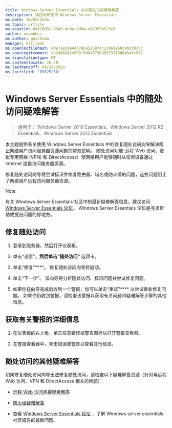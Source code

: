 ```yaml
---
title: Windows Server Essentials 中的随处访问疑难解答
description: 描述如何使用 Windows Server Essentials
ms.date: 10/03/2016
ms.topic: article
ms.assetid: 68f2b05c-09eb-4cba-8db4-a91353b513c6
author: nnamuhcs
ms.author: geschuma
manager: mtillman
ms.openlocfilehash: 4de71e30e4dd706a52587dc1c869960c9b83bc5c
ms.sourcegitcommit: db2d46842c68813d043738d6523f13d8454fc972
ms.translationtype: MT
ms.contentlocale: zh-CN
ms.lasthandoff: 09/10/2020
ms.locfileid: "89625236"
---
```

# <a name="troubleshoot-anywhere-access-in-windows-server-essentials"></a>Windows Server Essentials 中的随处访问疑难解答

>适用于： Windows Server 2016 Essentials、Windows Server 2012 R2 Essentials、Windows Server 2012 Essentials

本主题提供有关使用 Windows Server Essentials 中的修复随处访问向导解决阻止网络用户访问服务器资源问题的常规说明。 随处访问功能-远程 Web 访问、虚拟专用网络 (VPN) 和 DirectAccess）使网络用户能够随时从任何设备通过 Internet 连接访问服务器资源。

修复随处访问向导将尝试标识并修复路由器、域名或防火墙的问题，这些问题阻止了网络用户远程访问服务器资源。

> [!NOTE]
> 有关 Windows Server Essentials 社区中的最新疑难解答信息，建议访问 [Windows Server Essentials 论坛](/answers/topics/windows-server-essentials.html)。 Windows Server Essentials 论坛是寻求帮助或提出问题的好地方。

## <a name="to-repair-anywhere-access"></a>修复随处访问

1. 登录到服务器，然后打开仪表板。

2. 单击“设置”****，然后单击“随处访问”**** 选项卡。

3. 单击“修复”****。 修复随处访问向导将启动。

4. 单击“下一步”。  该向导将分析随处访问、标识问题并尝试修复问题。

5. 如果你在向导完成后收到一个警报，你可以单击“重试”**** 以尝试重新修复问题。 如果你仍收到警报，请检查该警报以获取有关问题和疑难解答步骤的其他信息。

## <a name="to-get-more-information-about-an-alert"></a>获取有关警报的详细信息

1. 在仪表板的右上角，单击任意错误或警告图标以打开警报查看器。

2. 在警报查看器中，单击错误或警告以查看其他信息。

## <a name="additional-troubleshooting-for-anywhere-access"></a>随处访问的其他疑难解答
 如果修复随处访问向导无法修复随处访问，请检查以下疑难解答资源（针对与远程 Web 访问、VPN 和 DirectAccess 相关的问题）：

- [远程 Web 访问连接疑难解答](Troubleshoot-Remote-Web-Access-connectivity-in-Windows-Server-Essentials.md)

- [防火墙疑难解答](Troubleshoot-your-firewall-in-Windows-Server-Essentials.md)

- 查看 [Windows Server Essentials 论坛](/answers/topics/windows-server-essentials.html) ，了解 Windows server essentials 社区报告的最新问题。
